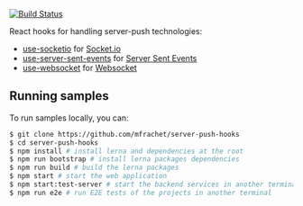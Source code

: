 [![Build Status](https://travis-ci.org/mfrachet/use-socketio.svg?branch=master)](https://travis-ci.org/mfrachet/use-socketio)

React hooks for handling server-push technologies:

- [use-socketio](./packages/use-socketio) for [Socket.io](https://socket.io/)
- [use-server-sent-events](./packages/use-server-sent-events) for [Server Sent Events](https://developer.mozilla.org/en-US/docs/Web/API/Server-sent_events/Using_server-sent_events)
- [use-websocket](./packages/use-websocket) for [Websocket](https://developer.mozilla.org/en-US/docs/Web/API/WebSockets_API)

## Running samples

To run samples locally, you can:

```sh
$ git clone https://github.com/mfrachet/server-push-hooks
$ cd server-push-hooks
$ npm install # install lerna and dependencies at the root
$ npm run bootstrap # install lerna packages dependencies
$ npm run build # build the lerna packages
$ npm start # start the web application
$ npm start:test-server # start the backend services in another terminal
$ npm run e2e # run E2E tests of the projects in another terminal
```

